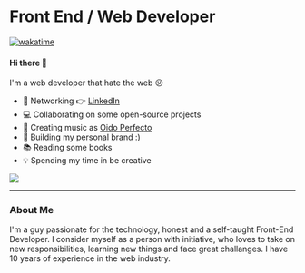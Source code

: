 # Front End / Web Developer

[![wakatime](https://wakatime.com/badge/user/64dcd9f5-b76b-4def-8fea-8020ebac03de.svg)](https://wakatime.com/@64dcd9f5-b76b-4def-8fea-8020ebac03de)

#### Hi there 👋 

I'm a web developer that hate the web 😕

- 🤹 Networking 👉 <a href="https://www.linkedin.com/in/anthuanvasquez/">LinkedIn</a>
- 💻 Collaborating on some open-source projects
- 🎹 Creating music as <a href="https://oidoperfecto.net/">Oido Perfecto</a>
- 📱 Building my personal brand :)
- 📚 Reading some books
- 💡 Spending my time in be creative

<p>
  <img src="https://github-readme-stats.vercel.app/api?username=anthuanvasquez&show_icons=true&count_private=true&hide_border=true&cache_seconds=86400&theme=material-palenight">
<p>

***

### About Me

I'm a guy passionate for the technology, honest and a self-taught Front-End Developer. I consider myself as a person with initiative, who loves to take on new responsibilities, learning new things and face great challanges. I have 10 years of experience in the web industry.
